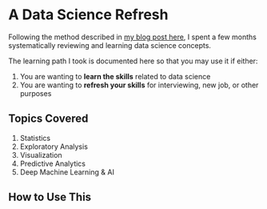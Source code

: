 # A Data Science Refresh

Following the method described in [my blog post here](http://rachellaurenwoods.com/an-agile-method-to-refreshing-data-science-knowledge/), I spent a few months systematically reviewing and learning data science concepts. 

The learning path I took is documented here so that you may use it if either: 
1. You are wanting to **learn the skills** related to data science
2. You are wanting to **refresh your skills** for interviewing, new job, or other purposes

## Topics Covered
1. Statistics
2. Exploratory Analysis
3. Visualization
4. Predictive Analytics
5. Deep Machine Learning & AI

## How to Use This 

<!--stackedit_data:
eyJoaXN0b3J5IjpbMTkzMjA3MTc1LC02NjE0ODY0NzZdfQ==
-->